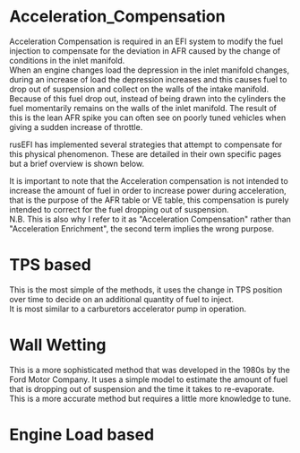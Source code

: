 # Acceleration_Compensation

Acceleration Compensation is required in an EFI system to modify the fuel injection to compensate for the deviation in AFR caused by the change of conditions in the inlet manifold.  
When an engine changes load the depression in the inlet manifold changes, during an increase of load the depression increases and this causes fuel to drop out of suspension and collect on the walls of the intake manifold.  
Because of this fuel drop out, instead of being drawn into the cylinders the fuel momentarily remains on the walls of the inlet manifold. The result of this is the lean AFR spike you can often see on poorly tuned vehicles when giving a sudden increase of throttle. 

rusEFI has implemented several strategies that attempt to compensate for this physical phenomenon. These are detailed in their  own specific pages but a brief overview is shown below.

It is important to note that the Acceleration compensation is not intended to increase the amount of fuel in order to increase power during acceleration, that is the purpose of the AFR table or VE table, this compensation is purely intended to correct for the fuel dropping out of suspension.  
N.B. This is also why I refer to it as "Acceleration Compensation" rather than "Acceleration Enrichment", the second term implies the wrong purpose. 

# TPS based 

This is the most simple of the methods, it uses the change in TPS position over time to decide on an additional quantity of fuel to inject.  
It is most similar to a carburetors accelerator pump in operation. 

# Wall Wetting 

This is a more sophisticated method that was developed in the 1980s by the Ford Motor Company. It uses a simple model to estimate the amount of fuel that is dropping out of suspension and the time it takes to re-evaporate.  
This is a more accurate method but requires a little more knowledge to tune. 

# Engine Load based 

[//]: # "To do by someone with more understanding of this implementation"

[//]: # "OrchardPerformance" 
